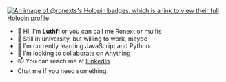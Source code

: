 [![An image of @ronexts's Holopin badges, which is a link to view their full Holopin profile](https://holopin.me/ronexts)](https://holopin.io/@ronexts)



- 👋 Hi, I’m <b>Luthfi</b> or you can call me Ronext or mulfis
- 👀 Still in university, but willing to work, maybe
- 🌱 I’m currently learning JavaScript and Python
- 💞️ I’m looking to collaborate on Anything
- 📫 You can reach me at <a href="https://www.linkedin.com/in/m-luthfi-assidiq-0b978a241">LinkedIn</a>
- Chat me if you need something.

<!---
Ronexts/Ronexts is a ✨ special ✨ repository because its `README.md` (this file) appears on your GitHub profile.
You can click the Preview link to take a look at your changes.
--->
